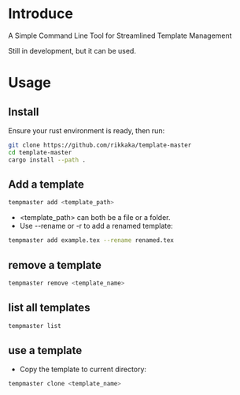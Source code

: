 # Introduce
A Simple Command Line Tool for Streamlined Template Management

Still in development, but it can be used.

# Usage
## Install
Ensure your rust environment is ready, then run:
```bash
git clone https://github.com/rikkaka/template-master
cd template-master
cargo install --path .
```
## Add a template
```bash
tempmaster add <template_path>
```
- <template_path> can both be a file or a folder. 
- Use --rename or -r to add a renamed template:
```bash
tempmaster add example.tex --rename renamed.tex
```
## remove a template
```bash
tempmaster remove <template_name>
```
## list all templates
```bash
tempmaster list
```
## use a template
- Copy the template to current directory:
```bash
tempmaster clone <template_name>
```
